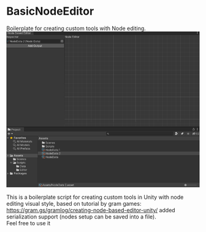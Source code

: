 # BasicNodeEditor
Boilerplate for creating custom tools with Node editing.
![node editor preview](https://github.com/romifauzi/BasicNodeEditor/blob/main/basicNodeEditor.gif)

This is a boilerplate script for creating custom tools in Unity with node editing visual style,
based on tutorial by gram games: https://gram.gs/gramlog/creating-node-based-editor-unity/
added serialization support (nodes setup can be saved into a file).<br>Feel free to use it
